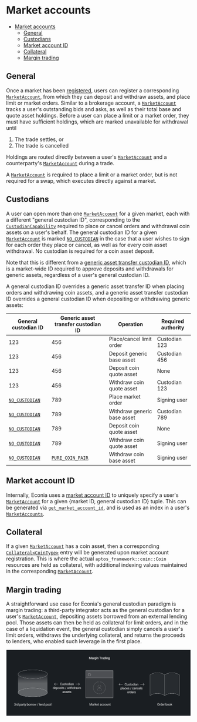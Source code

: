 # Market accounts

- [Market accounts](#market-accounts)
  - [General](#general)
  - [Custodians](#custodians)
  - [Market account ID](#market-account-id)
  - [Collateral](#collateral)
  - [Margin trading](#margin-trading)

## General

Once a market has been [registered](registry.md), users can register a corresponding [`MarketAccount`](../../../src/move/econia/build/Econia/docs/user.md#0xc0deb00c_user_MarketAccount), from which they can deposit and withdraw assets, and place limit or market orders.
Similar to a brokerage account, a [`MarketAccount`](../../../src/move/econia/build/Econia/docs/user.md#0xc0deb00c_user_MarketAccount) tracks a user's outstanding bids and asks, as well as their total base and quote asset holdings.
Before a user can place a limit or a market order, they must have sufficient holdings, which are marked unavailable for withdrawal until

1. The trade settles, or
1. The trade is cancelled

Holdings are routed directly between a user's [`MarketAccount`](../../../src/move/econia/build/Econia/docs/user.md#0xc0deb00c_user_MarketAccount) and a counterparty's [`MarketAccount`](../../../src/move/econia/build/Econia/docs/user.md#0xc0deb00c_user_MarketAccount) during a trade.

A [`MarketAccount`](../../../src/move/econia/build/Econia/docs/user.md#0xc0deb00c_user_MarketAccount) is required to place a limit or a market order, but is not required for a swap, which executes directly against a market.

## Custodians

A user can open more than one [`MarketAccount`](../../../src/move/econia/build/Econia/docs/user.md#0xc0deb00c_user_MarketAccount) for a given market, each with a different "general custodian ID", corresponding to the [`CustodianCapability`](../../../src/move/econia/build/Econia/docs/registry.md#0xc0deb00c_registry_CustodianCapability) required to place or cancel orders and withdrawal coin assets on a user's behalf.
The general custodian ID for a given [`MarketAccount`](../../../src/move/econia/build/Econia/docs/user.md#0xc0deb00c_user_MarketAccount) is marked [`NO_CUSTODIAN`](../../../src/move/econia/build/Econia/docs/user.md#0xc0deb00c_user_NO_CUSTODIAN) in the case that a user wishes to sign for each order they place or cancel, as well as for every coin asset withdrawal.
No custodian is required for a coin asset deposit.

Note that this is different from a [generic asset transfer custodian ID](registry.md#asset-types), which is a market-wide ID required to approve deposits and withdrawals for generic assets, regardless of a user's general custodian ID.

A general custodian ID overrides a generic asset transfer ID when placing orders and withdrawing coin assets, and a generic asset transfer custodian ID overrides a general custodian ID when depositing or withdrawing generic assets:

| General custodian ID                                                                              | Generic asset transfer custodian ID                                                                           | Operation                      | Required authority |
|---------------------------------------------------------------------------------------------------|---------------------------------------------------------------------------------------------------------------|--------------------------------|--------------------|
| 123                                                                                               | 456                                                                                                           | Place/cancel limit order       | Custodian 123      |
| 123                                                                                               | 456                                                                                                           | Deposit generic base asset     | Custodian 456      |
| 123                                                                                               | 456                                                                                                           | Deposit coin quote asset       | None               |
| 123                                                                                               | 456                                                                                                           | Withdraw coin quote asset      | Custodian 123      |
| [`NO_CUSTODIAN`](../../../src/move/econia/build/Econia/docs/user.md#0xc0deb00c_user_NO_CUSTODIAN) | 789                                                                                                           | Place market order             | Signing user       |
| [`NO_CUSTODIAN`](../../../src/move/econia/build/Econia/docs/user.md#0xc0deb00c_user_NO_CUSTODIAN) | 789                                                                                                           | Withdraw generic base asset    | Custodian 789      |
| [`NO_CUSTODIAN`](../../../src/move/econia/build/Econia/docs/user.md#0xc0deb00c_user_NO_CUSTODIAN) | 789                                                                                                           | Deposit coin quote asset       | None               |
| [`NO_CUSTODIAN`](../../../src/move/econia/build/Econia/docs/user.md#0xc0deb00c_user_NO_CUSTODIAN) | 789                                                                                                           | Withdraw coin quote asset      | Signing user       |
| [`NO_CUSTODIAN`](../../../src/move/econia/build/Econia/docs/user.md#0xc0deb00c_user_NO_CUSTODIAN) | [`PURE_COIN_PAIR`](../../../src/move/econia/build/Econia/docs/registry.md#0xc0deb00c_registry_PURE_COIN_PAIR) | Withdraw coin base asset       | Signing user       |

## Market account ID

Internally, Econia uses a [market account ID](../../../src/move/econia/build/Econia/docs/user.md#@Market_account_ID_1) to uniquely specify a user's [`MarketAccount`](../../../src/move/econia/build/Econia/docs/user.md#0xc0deb00c_user_MarketAccount) for a given {market ID, general custodian ID} tuple.
This can be generated via [`get_market_account_id`](../../../src/move/econia/build/Econia/docs/user.md#0xc0deb00c_user_get_market_account_id), and is used as an index in a user's [`MarketAccounts`](../../../src/move/econia/build/Econia/docs/user.md#0xc0deb00c_user_MarketAccounts).

## Collateral

If a given [`MarketAccount`](../../../src/move/econia/build/Econia/docs/user.md#0xc0deb00c_user_MarketAccount) has a coin asset, then a corresponding [`Collateral<CoinType>`](../../../src/move/econia/build/Econia/docs/user.md#0xc0deb00c_user_Collateral) entry will be generated upon market account registration.
This is where the actual `aptos_framework::coin::Coin` resources are held as collateral, with additional indexing values maintained in the corresponding [`MarketAccount`](../../../src/move/econia/build/Econia/docs/user.md#0xc0deb00c_user_MarketAccount).

## Margin trading

A straightforward use case for Econia's general custodian paradigm is margin trading:
a third-party integrator acts as the general custodian for a user's [`MarketAccount`](../../../src/move/econia/build/Econia/docs/user.md#0xc0deb00c_user_MarketAccount), depositing assets borrowed from an external lending pool.
Those assets can then be held as collateral for limit orders, and in the case of a liquidation event, the general custodian simply cancels a user's limit orders, withdraws the underlying collateral, and returns the proceeds to lenders, who enabled such leverage in the first place.

![](../diagrams/margin-trading.svg)